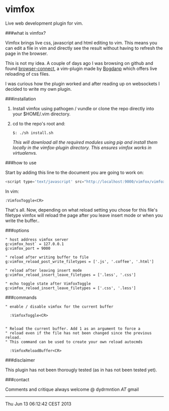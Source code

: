 vimfox
======

Live web development plugin for vim.


###what is vimfox?

Vimfox brings live css, javascript and html editing to vim. This means you
can edit a file in vim and directly see the result without having to refresh 
the page in the browser.

This is not my idea. A couple of days ago I was browsing on github and found 
[browser-connect](https://github.com/Bogdanp/browser-connect.vim), a vim-plugin
made by [Bogdanp](http://github.com/Bogdanp) which offers live reloading of css
files. 

I was curious how the plugin worked and after reading up on websockets I 
decided to write my own plugin.


###installation

1. Install vimfox using pathogen / vundle or clone the repo directly into
your $HOME/.vim directory.

2. cd to the repo's root and:
        
    `$: ./sh install.sh`

   *This will download all the required modules using pip and install
   them locally in the vimfox-plugin directory. This ensures vimfox works
   in virtualenvs.*


###how to use

Start by adding this line to the document you are going to work on:

```javascript        
<script type='text/javascript' src="http://localhost:9000/vimfox/vimfox.js"></script>
```

In vim:
```vim 
:VimfoxToggle<CR>
```

That's all. Now, depending on what reload setting you chose for this file's filetype
vimfox will reload the page after you leave insert mode or when you write the buffer..


###options


```vim
" host address vimfox server
g:vimfox_host` = 127.0.0.1
g:vimfox_port = 9000

" reload after writing buffer to file
g:vimfox_reload_post_write_filetypes = ['.js', '.coffee', '.html']

" reload after leaving insert mode
g:vimfox_reload_insert_leave_filetypes = ['.less', '.css']

" echo toggle state after VimfoxToggle
g:vimfox_reload_insert_leave_filetypes = ['.css', '.less']

```


###commands

```vim
" enable / disable vimfox for the current buffer
 
  :VimfoxToggle<CR>


" Reload the current buffer. Add 1 as an argument to force a 
" reload even if the file has not been changed since the previous reload.
" This command can be used to create your own reload autocmds
  
  :VimfoxReloadBuffer<CR>

```

###disclaimer

This plugin has not been thorougly tested (as in has not been tested yet).


###contact

Comments and critique always welcome @ dydrmntion _AT_ gmail



----
Thu Jun 13 06:12:42 CEST 2013
